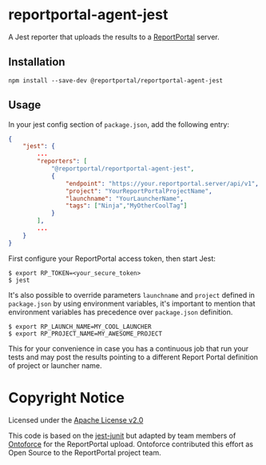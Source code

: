 # reportportal-agent-jest

A Jest reporter that uploads the results to a [ReportPortal](http://reportportal.io/) server.

## Installation

```shell
npm install --save-dev @reportportal/reportportal-agent-jest
```

## Usage
In your jest config section of `package.json`, add the following entry:
```JSON
{
    "jest": {
        ...
        "reporters": [
            "@reportportal/reportportal-agent-jest",
            {
                "endpoint": "https://your.reportportal.server/api/v1",
                "project": "YourReportPortalProjectName",
                "launchname": "YourLauncherName",
                "tags": ["Ninja","MyOtherCoolTag"]
            }
        ],
        ...
    }
}
```

First configure your ReportPortal access token, then start Jest:

```shell
$ export RP_TOKEN=<your_secure_token>
$ jest
```

It's also possible to override parameters `launchname` and `project` defined in `package.json` by using environment variables, it's important to mention that environment variables has precedence over `package.json` definition.

```shell
$ export RP_LAUNCH_NAME=MY_COOL_LAUNCHER
$ export RP_PROJECT_NAME=MY_AWESOME_PROJECT
```
This for your convenience in case you has a continuous job that run your tests and may post the results pointing to a different Report Portal definition of project or launcher name.

# Copyright Notice

Licensed under the [Apache License v2.0](LICENSE)

This code is based on the [jest-junit](https://github.com/jest-community/jest-junit)
but adapted by team members of [Ontoforce](https://www.ontoforce.com) for the 
ReportPortal upload. Ontoforce contributed this effort as Open Source to the
ReportPortal project team.
